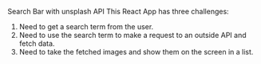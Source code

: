 Search Bar with unsplash API
This React App has three challenges:
1. Need to get a search term from the user.
2. Need to use the search term to make a request to an outside API and fetch data.
3. Need to take the fetched images and show them on the screen in a list.
